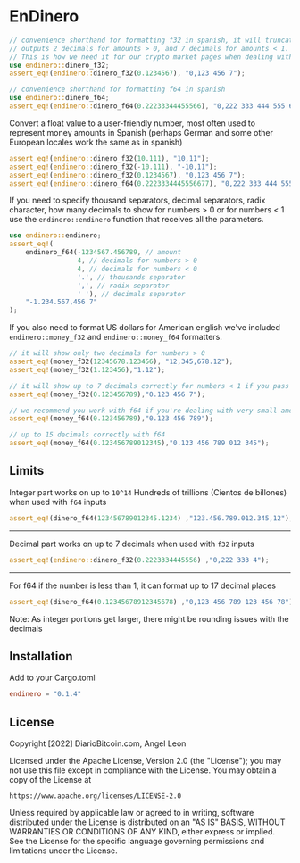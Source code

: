 # EnDinero

```rust
// convenience shorthand for formatting f32 in spanish, it will truncate the decimals we don't want
// outputs 2 decimals for amounts > 0, and 7 decimals for amounts < 1.
// This is how we need it for our crypto market pages when dealing with some crapcoins that trade in very small amounts
use endinero::dinero_f32;
assert_eq!(endinero::dinero_f32(0.1234567), "0,123 456 7");
```

```rust
// convenience shorthand for formatting f64 in spanish
use endinero::dinero_f64;
assert_eq!(endinero::dinero_f64(0.22233344455566), "0,222 333 444 555 66");
```

Convert a float value to a user-friendly number, most often used to represent money amounts in Spanish (perhaps German and some other European locales work the same as in spanish)

```rust
assert_eq!(endinero::dinero_f32(10.111), "10,11");
assert_eq!(endinero::dinero_f32(-10.111), "-10,11");
assert_eq!(endinero::dinero_f32(0.1234567), "0,123 456 7");
assert_eq!(endinero::dinero_f64(0.2223334445556677), "0,222 333 444 555 666 77");
```

If you need to specify thousand separators, decimal separators, radix character, how many decimals to show for numbers > 0 or for numbers < 1
use the `endinero::endinero` function that receives all the parameters.

```rust
use endinero::endinero;
assert_eq!(
    endinero_f64(-1234567.456789, // amount 
                 4, // decimals for numbers > 0
                 4, // decimals for numbers < 0
                 '.', // thousands separator
                 ',', // radix separator
                 ' '), // decimals separator
    "-1.234.567,456 7"
);
```
If you also need to format US dollars for American english we've included `endinero::money_f32` and `endinero::money_f64` formatters.

```rust
// it will show only two decimals for numbers > 0
assert_eq!(money_f32(12345678.123456), "12,345,678.12");
assert_eq!(money_f32(1.123456),"1.12");

// it will show up to 7 decimals correctly for numbers < 1 if you pass an `f32` value
assert_eq!(money_f32(0.123456789),"0.123 456 7");

// we recommend you work with f64 if you're dealing with very small amounts
assert_eq!(money_f64(0.123456789),"0.123 456 789");

// up to 15 decimals correctly with f64
assert_eq!(money_f64(0.123456789012345),"0.123 456 789 012 345");
```

## Limits

Integer part works on up to `10^14` Hundreds of trillions (Cientos de billones) when used with `f64` inputs 

```rust
assert_eq!(dinero_f64(123456789012345.1234) ,"123.456.789.012.345,12");
```

<hr>

Decimal part works on up to 7 decimals when used with `f32` inputs

```rust
assert_eq!(endinero::dinero_f32(0.2223334445556) ,"0,222 333 4");
```

<hr>

For f64 if the number is less than 1, it can format up to 17 decimal places
```rust
assert_eq!(dinero_f64(0.12345678912345678) ,"0,123 456 789 123 456 78");
```

Note: As integer portions get larger, there might be rounding issues with the decimals

## Installation

Add to your Cargo.toml
```toml
endinero = "0.1.4"
```

## License
Copyright [2022] DiarioBitcoin.com, Angel Leon

Licensed under the Apache License, Version 2.0 (the "License");
you may not use this file except in compliance with the License.
You may obtain a copy of the License at

    https://www.apache.org/licenses/LICENSE-2.0

Unless required by applicable law or agreed to in writing, software
distributed under the License is distributed on an "AS IS" BASIS,
WITHOUT WARRANTIES OR CONDITIONS OF ANY KIND, either express or implied.
See the License for the specific language governing permissions and
limitations under the License.
